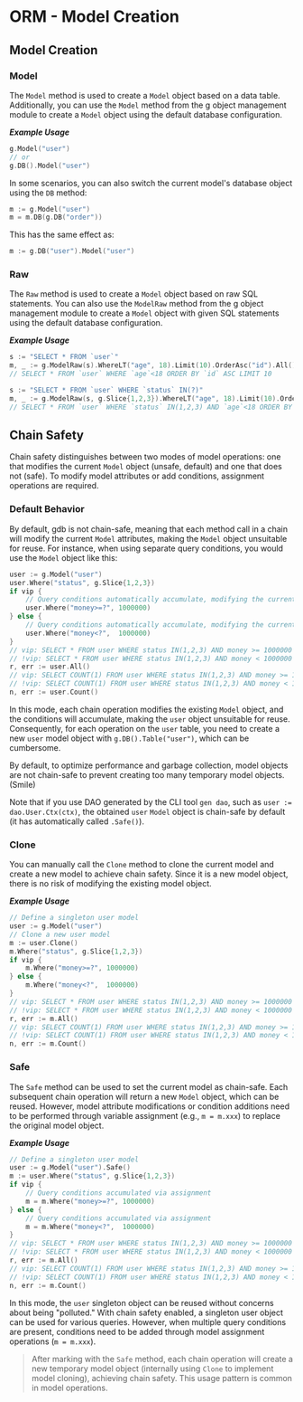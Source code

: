 # ORM - Model Creation

## Model Creation

### Model

The `Model` method is used to create a `Model` object based on a data table. Additionally, you can use the `Model` method from the g object management module to create a `Model` object using the default database configuration.

***Example Usage***

```go
g.Model("user")
// or
g.DB().Model("user")
```

In some scenarios, you can also switch the current model's database object using the `DB` method:

```go
m := g.Model("user")
m = m.DB(g.DB("order"))
```

This has the same effect as:

```go
m := g.DB("user").Model("user")
```

### Raw

The `Raw` method is used to create a `Model` object based on raw SQL statements. You can also use the `ModelRaw` method from the g object management module to create a `Model` object with given SQL statements using the default database configuration.

***Example Usage***

```go
s := "SELECT * FROM `user`"
m, _ := g.ModelRaw(s).WhereLT("age", 18).Limit(10).OrderAsc("id").All()
// SELECT * FROM `user` WHERE `age`<18 ORDER BY `id` ASC LIMIT 10

s := "SELECT * FROM `user` WHERE `status` IN(?)"
m, _ := g.ModelRaw(s, g.Slice{1,2,3}).WhereLT("age", 18).Limit(10).OrderAsc("id").All()
// SELECT * FROM `user` WHERE `status` IN(1,2,3) AND `age`<18 ORDER BY `id` ASC LIMIT 10
```

## Chain Safety

Chain safety distinguishes between two modes of model operations: one that modifies the current `Model` object (unsafe, default) and one that does not (safe). To modify model attributes or add conditions, assignment operations are required.

### Default Behavior

By default, gdb is not chain-safe, meaning that each method call in a chain will modify the current `Model` attributes, making the `Model` object unsuitable for reuse. For instance, when using separate query conditions, you would use the `Model` object like this:

```go
user := g.Model("user")
user.Where("status", g.Slice{1,2,3})
if vip {
    // Query conditions automatically accumulate, modifying the current model object
    user.Where("money>=?", 1000000)
} else {
    // Query conditions automatically accumulate, modifying the current model object
    user.Where("money<?",  1000000)
}
// vip: SELECT * FROM user WHERE status IN(1,2,3) AND money >= 1000000
// !vip: SELECT * FROM user WHERE status IN(1,2,3) AND money < 1000000
r, err := user.All()
// vip: SELECT COUNT(1) FROM user WHERE status IN(1,2,3) AND money >= 1000000
// !vip: SELECT COUNT(1) FROM user WHERE status IN(1,2,3) AND money < 1000000
n, err := user.Count()
```

In this mode, each chain operation modifies the existing `Model` object, and the conditions will accumulate, making the `user` object unsuitable for reuse. Consequently, for each operation on the `user` table, you need to create a new `user` model object with `g.DB().Table("user")`, which can be cumbersome.

By default, to optimize performance and garbage collection, model objects are not chain-safe to prevent creating too many temporary model objects. (Smile)

Note that if you use DAO generated by the CLI tool `gen dao`, such as `user := dao.User.Ctx(ctx)`, the obtained `user` `Model` object is chain-safe by default (it has automatically called `.Safe()`).

### Clone

You can manually call the `Clone` method to clone the current model and create a new model to achieve chain safety. Since it is a new model object, there is no risk of modifying the existing model object.

***Example Usage***

```go
// Define a singleton user model
user := g.Model("user")
// Clone a new user model
m := user.Clone()
m.Where("status", g.Slice{1,2,3})
if vip {
    m.Where("money>=?", 1000000)
} else {
    m.Where("money<?",  1000000)
}
// vip: SELECT * FROM user WHERE status IN(1,2,3) AND money >= 1000000
// !vip: SELECT * FROM user WHERE status IN(1,2,3) AND money < 1000000
r, err := m.All()
// vip: SELECT COUNT(1) FROM user WHERE status IN(1,2,3) AND money >= 1000000
// !vip: SELECT COUNT(1) FROM user WHERE status IN(1,2,3) AND money < 1000000
n, err := m.Count()
```

### Safe

The `Safe` method can be used to set the current model as chain-safe. Each subsequent chain operation will return a new `Model` object, which can be reused. However, model attribute modifications or condition additions need to be performed through variable assignment (e.g., `m = m.xxx`) to replace the original model object.

***Example Usage***

```go
// Define a singleton user model
user := g.Model("user").Safe()
m := user.Where("status", g.Slice{1,2,3})
if vip {
    // Query conditions accumulated via assignment
    m = m.Where("money>=?", 1000000)
} else {
    // Query conditions accumulated via assignment
    m = m.Where("money<?",  1000000)
}
// vip: SELECT * FROM user WHERE status IN(1,2,3) AND money >= 1000000
// !vip: SELECT * FROM user WHERE status IN(1,2,3) AND money < 1000000
r, err := m.All()
// vip: SELECT COUNT(1) FROM user WHERE status IN(1,2,3) AND money >= 1000000
// !vip: SELECT COUNT(1) FROM user WHERE status IN(1,2,3) AND money < 1000000
n, err := m.Count()
```

In this mode, the `user` singleton object can be reused without concerns about being "polluted." With chain safety enabled, a singleton user object can be used for various queries. However, when multiple query conditions are present, conditions need to be added through model assignment operations (`m = m.xxx`).

> After marking with the `Safe` method, each chain operation will create a new temporary model object (internally using `Clone` to implement model cloning), achieving chain safety. This usage pattern is common in model operations.
